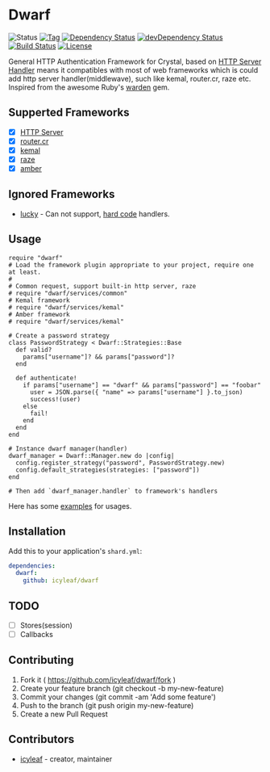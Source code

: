 # Dwarf

![Status](https://img.shields.io/badge/status-WIP-yellow.svg)
[![Tag](https://img.shields.io/github/tag/icyleaf/dwarf.svg)](https://github.com/icyleaf/dwarf/blob/master/CHANGELOG.md)
[![Dependency Status](https://shards.rocks/badge/github/icyleaf/dwarf/status.svg)](https://shards.rocks/github/icyleaf/dwarf)
[![devDependency Status](https://shards.rocks/badge/github/icyleaf/dwarf/dev_status.svg)](https://shards.rocks/github/icyleaf/dwarf)
[![Build Status](https://img.shields.io/circleci/project/github/icyleaf/dwarf/master.svg?style=flat)](https://circleci.com/gh/icyleaf/dwarf)
[![License](https://img.shields.io/github/license/icyleaf/dwarf.svg)](https://github.com/icyleaf/dwarf/blob/master/LICENSE)

General HTTP Authentication Framework for Crystal, based on [HTTP Server Handler](https://crystal-lang.org/api/0.23.1/HTTP/Handler.html) means it compatibles with most of web frameworks which is could add http server handler(middlewave), such like kemal, router.cr, raze etc. Inspired from the awesome Ruby's [warden](https://github.com/hassox/warden) gem.

## Supperted Frameworks

- [x] [HTTP Server](https://crystal-lang.org/docs/overview/http_server.html)
- [x] [router.cr](https://github.com/tbrand/router.cr)
- [x] [kemal](https://github.com/kemalcr/kemal)
- [x] [raze](https://github.com/samueleaton/raze)
- [x] [amber](https://github.com/amberframework/amber)

## Ignored Frameworks

- [lucky](https://github.com/luckyframework/web) - Can not support, [hard code](https://github.com/luckyframework/web/blob/f3ace765555ea75c29b40bc4cb4f8747b4ed82c9/src/server.cr#L14) handlers.

## Usage

```crystal
require "dwarf"
# Load the framework plugin appropriate to your project, require one at least.
#
# Common request, support built-in http server, raze
# require "dwarf/services/common"
# Kemal framework
# require "dwarf/services/kemal"
# Amber framework
# require "dwarf/services/kemal"

# Create a password strategy
class PasswordStrategy < Dwarf::Strategies::Base
  def valid?
    params["username"]? && params["password"]?
  end

  def authenticate!
    if params["username"] == "dwarf" && params["password"] == "foobar"
      user = JSON.parse({ "name" => params["username"] }.to_json)
      success!(user)
    else
      fail!
    end
  end
end

# Instance dwarf manager(handler)
dwarf_manager = Dwarf::Manager.new do |config|
  config.register_strategy("password", PasswordStrategy.new)
  config.default_strategies(strategies: ["password"])
end

# Then add `dwarf_manager.handler` to framework's handlers
```

Here has some [examples](https://github.com/icyleaf/dwarf/tree/master/examples) for usages.

## Installation

Add this to your application's `shard.yml`:

```yaml
dependencies:
  dwarf:
    github: icyleaf/dwarf
```

## TODO

- [ ] Stores(session)
- [ ] Callbacks

## Contributing

1. Fork it ( https://github.com/icyleaf/dwarf/fork )
2. Create your feature branch (git checkout -b my-new-feature)
3. Commit your changes (git commit -am 'Add some feature')
4. Push to the branch (git push origin my-new-feature)
5. Create a new Pull Request

## Contributors

- [icyleaf](https://github.com/icyleaf) - creator, maintainer
